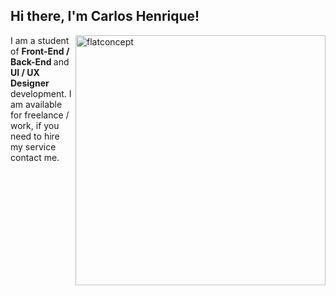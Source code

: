 ## Hi there, I'm Carlos Henrique!

<link rel="preconnect" href="https://fonts.gstatic.com">
<link href="https://fonts.googleapis.com/css2?family=Ubuntu&display=swap" rel="stylesheet">
<img src="https://i.ibb.co/zPZrdcM/flatdesignconcept.png" min-width="400px" max-width="400px" width="400px" align="right" alt="flatconcept">
<p align="left" font-face="Ubuntu, sans-serif">
I am a student of <strong>Front-End / Back-End </strong>and <strong>UI / UX Designer</strong> development. I am available for freelance / work, if you need to hire my service contact me.
</p>



<!--
**devCarlosHenSil/devCarlosHenSil** is a ✨ _special_ ✨ repository because its `README.md` (this file) appears on your GitHub profile.

Here are some ideas to get you started:

- 🔭 I’m currently working on ...
- 🌱 I’m currently learning ...
- 👯 I’m looking to collaborate on ...
- 🤔 I’m looking for help with ...
- 💬 Ask me about ...
- 📫 How to reach me: ...
- 😄 Pronouns: ...
- ⚡ Fun fact: ...
-->
